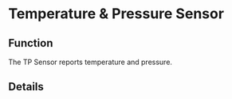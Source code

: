 # Temperature & Pressure Sensor
## Function
The TP Sensor reports temperature and pressure.

## Details